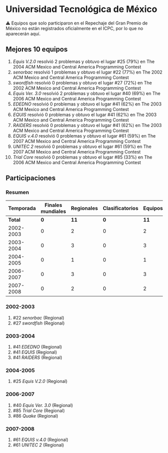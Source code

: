 # Universidad Tecnológica de México

:warning: Equipos que solo participaron en el Repechaje del Gran Premio de México no están registrados oficialmente en el ICPC, por lo que no aparecerán aquí.

## Mejores 10 equipos

1. _Equis V.2.0_ resolvió 2 problemas y obtuvo el lugar #25 (79%) en The 2004 ACM Mexico and Central America Programming Contest
1. _senorbac_ resolvió 1 problemas y obtuvo el lugar #22 (77%) en The 2002 ACM Mexico and Central America Programming Contest
1. _swordfish_ resolvió 0 problemas y obtuvo el lugar #27 (72%) en The 2002 ACM Mexico and Central America Programming Contest
1. _Equis Ver. 3.0_ resolvió 2 problemas y obtuvo el lugar #40 (69%) en The 2006 ACM Mexico and Central America Programming Contest
1. _EDEDNO_ resolvió 0 problemas y obtuvo el lugar #41 (62%) en The 2003 ACM Mexico and Central America Programming Contest
1. _EQUIS_ resolvió 0 problemas y obtuvo el lugar #41 (62%) en The 2003 ACM Mexico and Central America Programming Contest
1. _RAIDERS_ resolvió 0 problemas y obtuvo el lugar #41 (62%) en The 2003 ACM Mexico and Central America Programming Contest
1. _EQUIS v.4.0_ resolvió 0 problemas y obtuvo el lugar #61 (59%) en The 2007 ACM Mexico and Central America Programming Contest
1. _UNITEC 2_ resolvió 0 problemas y obtuvo el lugar #61 (59%) en The 2007 ACM Mexico and Central America Programming Contest
1. _Trial Core_ resolvió 0 problemas y obtuvo el lugar #85 (33%) en The 2006 ACM Mexico and Central America Programming Contest

## Participaciones

### Resumen

| Temporada | Finales mundiales | Regionales | Clasificatorios | Equipos |
| --- | --- | --- | --- | --- |
| **Total** | **0** | **11** | **0** | **11** |
| 2002-2003 | 0 | 2 | 0 | 2 |
| 2003-2004 | 0 | 3 | 0 | 3 |
| 2004-2005 | 0 | 1 | 0 | 1 |
| 2006-2007 | 0 | 3 | 0 | 3 |
| 2007-2008 | 0 | 2 | 0 | 2 |

### 2002-2003

1. #22 _senorbac_ (Regional)
1. #27 _swordfish_ (Regional)

### 2003-2004

1. #41 _EDEDNO_ (Regional)
1. #41 _EQUIS_ (Regional)
1. #41 _RAIDERS_ (Regional)

### 2004-2005

1. #25 _Equis V.2.0_ (Regional)

### 2006-2007

1. #40 _Equis Ver. 3.0_ (Regional)
1. #85 _Trial Core_ (Regional)
1. #86 _Quake_ (Regional)

### 2007-2008

1. #61 _EQUIS v.4.0_ (Regional)
1. #61 _UNITEC 2_ (Regional)



